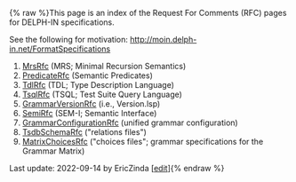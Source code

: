 {% raw %}This page is an index of the Request For Comments (RFC) pages for
DELPH-IN specifications.

See the following for motivation:
<http://moin.delph-in.net/FormatSpecifications>

1. [MrsRfc](https://delph-in.github.io/docs/tools/MrsRFC) (MRS; Minimal Recursion Semantics)
2. [PredicateRfc](https://delph-in.github.io/docs/tools/PredicateRfc) (Semantic Predicates)
3. [TdlRfc](https://delph-in.github.io/docs/tools/TdlRFC) (TDL; Type Description Language)
4. [TsqlRfc](https://delph-in.github.io/docs/tools/TsqlRfc) (TSQL; Test Suite Query Language)
5. [GrammarVersionRfc](https://delph-in.github.io/docs/tools/GrammarVersionRfc) (i.e., Version.lsp)
6. [SemiRfc](https://delph-in.github.io/docs/tools/SemiRfc) (SEM-I; Semantic Interface)
7. [GrammarConfigurationRfc](https://delph-in.github.io/docs/tools/GrammarConfigurationRfc) (unified grammar
configuration)
8. [TsdbSchemaRfc](https://delph-in.github.io/docs/tools/TsdbSchemaRfc) ("relations files")
9. [MatrixChoicesRfc](https://delph-in.github.io/docs/tools/MatrixChoicesRfc) ("choices files"; grammar
specifications for the Grammar Matrix)

Last update: 2022-09-14 by EricZinda [[edit](https://github.com/delph-in/docs/wiki/DelphinRFCs/_edit)]{% endraw %}
